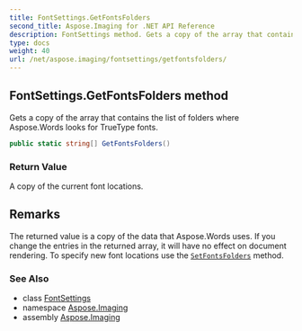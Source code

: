 ```yaml
---
title: FontSettings.GetFontsFolders
second_title: Aspose.Imaging for .NET API Reference
description: FontSettings method. Gets a copy of the array that contains the list of folders where Aspose.Words looks for TrueType fonts
type: docs
weight: 40
url: /net/aspose.imaging/fontsettings/getfontsfolders/
---
```

## FontSettings.GetFontsFolders method

Gets a copy of the array that contains the list of folders where Aspose.Words looks for TrueType fonts.

```csharp
public static string[] GetFontsFolders()
```

### Return Value

A copy of the current font locations.

## Remarks

The returned value is a copy of the data that Aspose.Words uses. If you change the entries in the returned array, it will have no effect on document rendering. To specify new font locations use the [`SetFontsFolders`](../setfontsfolders/) method.

### See Also

* class [FontSettings](../)
* namespace [Aspose.Imaging](../../fontsettings/)
* assembly [Aspose.Imaging](../../../)


